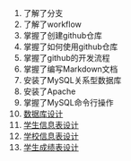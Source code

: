 1. 了解了分支
2. 了解了workflow
3. 掌握了创建github仓库
4. 掌握了如何使用github仓库
5. 掌握了github的开发流程
6. 掌握了编写Markdown文档
7. 安装了MySQL关系型数据库
8. 安装了Apache
9. 掌握了MySQL命令行操作
10. [数据库设计](数据库及表的设计.md)
11. [学生信息表设计](数据库及表的设计.md)
12. [学校信息表设计](数据库及表的设计.md)
13. [学生成绩表设计](数据库及表的设计.md)

